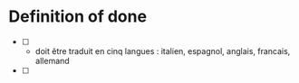 # Definition of done

- [ ] - doit être traduit en cinq langues : italien, espagnol, anglais, francais, allemand 
- [ ]
